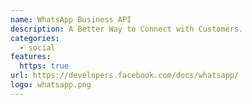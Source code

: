 ```yaml
---
name: WhatsApp Business API
description: A Better Way to Connect with Customers.
categories:
  - social
features:
  https: true
url: https://developers.facebook.com/docs/whatsapp/
logo: whatsapp.png
---
```

